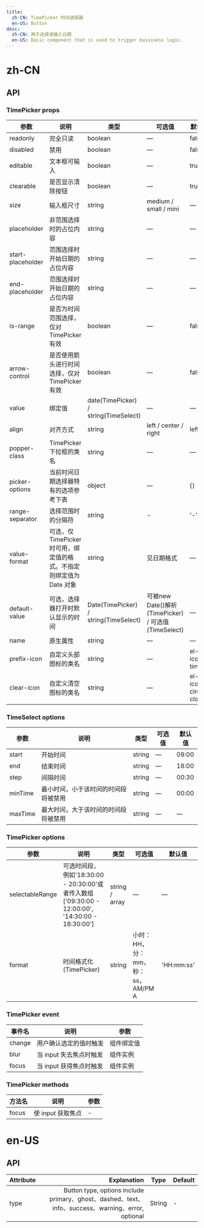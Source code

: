 ```yaml
---
title:
  zh-CN: TimePicker 时间选择器
  en-US: Button
desc:
  zh-CN: 用于选择或输入日期
  en-US: Basic component that is used to trigger bussiness logic.
---
```



# zh-CN

## API



### TimePicker props
| 参数 |说明 |类型 |可选值 |默认值 |
| --- |--- |--- |--- |--- |
| readonly |完全只读 |boolean |— |false |
| disabled |禁用 |boolean |— |false |
| editable |文本框可输入 |boolean |— |true |
| clearable |是否显示清除按钮 |boolean |— |true |
| size |输入框尺寸 |string |medium / small / mini |— |
| placeholder |非范围选择时的占位内容 |string |— |— |
| start-placeholder |范围选择时开始日期的占位内容 |string |— |— |
| end-placeholder |范围选择时开始日期的占位内容 |string |— |— |
| is-range |是否为时间范围选择，仅对 TimePicker 有效 |boolean |— |false |
| arrow-control |是否使用箭头进行时间选择，仅对 TimePicker 有效 |boolean |— |false |
| value |绑定值 |date(TimePicker) / string(TimeSelect) |— |— |
| align |对齐方式 |string |left / center / right |left |
| popper-class |TimePicker 下拉框的类名 |string |— |— |
| picker-options |当前时间日期选择器特有的选项参考下表 |object |— |{} |
| range-separator |选择范围时的分隔符 |string |- |'-' |
| value-format |可选，仅TimePicker时可用，绑定值的格式。不指定则绑定值为 Date 对象 |string |见日期格式 |— |
| default-value |可选，选择器打开时默认显示的时间 |Date(TimePicker) / string(TimeSelect) |可被new Date()解析(TimePicker) / 可选值(TimeSelect) |— |
| name |原生属性 |string |— |— |
| prefix-icon |自定义头部图标的类名 |string |— |el-icon-time |
| clear-icon |自定义清空图标的类名 |string |— |el-icon-circle-close |


### TimeSelect options
| 参数 |说明 |类型 |可选值 |默认值 |
| --- |--- |--- |--- |--- |
| start |开始时间 |string |— |09:00 |
| end |结束时间 |string |— |18:00 |
| step |间隔时间 |string |— |00:30 |
| minTime |最小时间，小于该时间的时间段将被禁用 |string |— |00:00 |
| maxTime |最大时间，大于该时间的时间段将被禁用 |string |— |— |


### TimePicker options
| 参数 |说明 |类型 |可选值 |默认值 |
| --- |--- |--- |--- |--- |
| selectableRange |可选时间段，例如'18:30:00 - 20:30:00'或者传入数组['09:30:00 - 12:00:00', '14:30:00 - 18:30:00'] |string / array |— |— |
| format |时间格式化(TimePicker) |string |小时：HH，分：mm，秒：ss，AM/PM A |'HH:mm:ss' |

### TimePicker event

| 事件名 |说明 |参数 |
| --- |--- |--- |
| change |用户确认选定的值时触发 |组件绑定值 |
| blur |当 input 失去焦点时触发 |组件实例 |
| focus |当 input 获得焦点时触发 |组件实例 |

### TimePicker methods

| 方法名 |说明 |参数 |
| --- |--- |--- |
| focus |使 input 获取焦点 |- |


# en-US

## API
| Attribute        | Explanation    |  Type  | Default|
| --------   | -----:   | ---- | ---- |
| type        | Button type, options include primary、ghost、dashed、text、info、success、warning、error, optional      |   String   | -|
